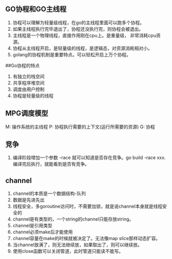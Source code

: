## GO协程和GO主线程
1. 协程可以理解为轻量级线程，在go的主线程里面可以跑多个协程。
2. 如果主线程执行完毕退出了，协程还没执行完，则协程会被退出。
3. 主线程是一个物理线程，直接作用刚在cpu上。是重量级， 非常消耗cpu资源。
4. 协程从主线程开启，是轻量级的线程，是逻辑态，对资源消耗相对小。
5. golang的协程机制是重要特点。可以轻松开启上万个协程。

##Go协程的特点
1. 有独立的栈空间
2. 共享程序堆空间
3. 调度由用户控制
4. 协程是轻量级的线程

## MPG调度模型
M: 操作系统的主线程
P: 协程执行需要的上下文(运行所需要的资源)
G: 协程

## 竞争
1. 编译阶段增加一个参数 -race 就可以知道是否存在竞争。go build -race xxx. 编译完后执行，就能看到是否有竞争。

## channel
1. channel的本质是一个数据结构-队列
2. 数据是先进先出
3. 线程安全，多goroutine访问时，不需要加锁，就是说channel本身就是线程安全的
4. channel是有类型的，一个string的channel只能存放string。
5. channel是引用类型
6. channel必须make后才能使用
7. channel容量在make的时候就被决定了。无法像map slice那样动态扩容。
8. 当channel放满了，则无法继续放，如果取出了，则可以继续放。
9. 使用close函数可以关闭管道，此时管道只能读不能写。